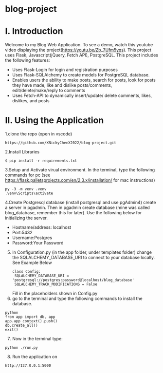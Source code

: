 # blog-project
# I. Introduction
Welcome to my Blog Web Application.
To see a demo, watch this youtube video displaying the project(https://youtu.be/Zb_7Ufm5yqs).
This project uses Flask, Javascript(jQuery, Fetch API), PostgreSQL.
This project includes the following features:
  * Uses Flask-Login for login and registration purposes
  * Uses Flask-SQLAlchemy to create models for PostgreSQL database.
  * Enables users the ability to make posts, search for posts, look for posts they have made, like and dislike posts/comments, edit/delete/make/reply to comments
  * Uses Fetch-API to dynamically insert/update/ delete comments, likes, dislikes, and posts
# II. Using the Application
1.clone the repo (open in vscode)
```
https://github.com/XNickyChenX2022/blog-project.git
```
2.Install Libraries
```
$ pip install -r requirements.txt
```
3.Setup and Activate virual environment. In the terminal, type the following commands for pc (see https://flask.palletsprojects.com/en/2.3.x/installation/ for mac instructions)
```
py -3 -m venv .venv
.venv\Scripts\activate
```
4.Create Postgresql database (install postgresql and use pgAdmin4)
	create a server in pgadmin. Then in pgadmin create database (mine was called blog_database, remember this for later). Use the following below for initializing the server.
   * Hostname/address: localhost
   * Port:5432
   * Username:Postgres
   * Password:Your Password
5. In Configuration.py (in the app folder, under templates folder) change the SQLALCHEMY_DATABASE_URI to connect to your database locally.
   See Example Below
   ```
   class Config:
    SQLALCHEMY_DATABASE_URI = 'postgresql://postgres:password@localhost/blog_database'
    SQLALCHEMY_TRACK_MODIFICATIONS = False
   ```
   Fill in the placeholders shown in Config.py
6. go to the terminal and type the following commands to install the database.
```
python
from app import db, app
app.app_context().push()
db.create_all()
exit()
```
7. Now in the terminal type:
```
python ./run.py
```
8. Run the application on
```
http://127.0.0.1:5000
```
